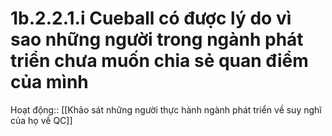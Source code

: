# 1b.2.2.1.i Cueball có được lý do vì sao những người trong ngành phát triển chưa muốn chia sẻ quan điểm của mình
Hoạt động:: [[Khảo sát những người thực hành ngành phát triển về suy nghĩ của họ về QC]] 